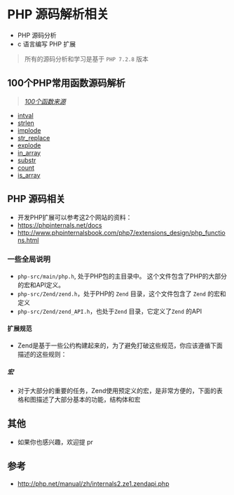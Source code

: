 # PHP 源码解析相关
* PHP 源码分析
* c 语言编写 PHP 扩展

> 所有的源码分析和学习是基于 `PHP 7.2.8` 版本

## 100个PHP常用函数源码解析
> [*100个函数来源*](https://learnku.com/php/t/25799)

* [intval](/src/function/string/intval.md)
* [strlen](/src/function/string/strlen.md)
* [implode](/src/function/string/implode.md)
* [str_replace](/src/function/str_replace.md)
* [explode](/src/function/string/explode.md)
* [in_array](/src/function/array/in_array.md)
* [substr](/src/function/string/substr.md)
* [count](/src/function/array/count.md)
* [is_array](/src/function/array/is_array.md)

## PHP 源码相关
* 开发PHP扩展可以参考这2个网站的资料：
* https://phpinternals.net/docs
* http://www.phpinternalsbook.com/php7/extensions_design/php_functions.html

### 一些全局说明
* `php-src/main/php.h`, 处于PHP包的主目录中。 这个文件包含了PHP的大部分的宏和API定义。
* `php-src/Zend/zend.h`，处于PHP的 `Zend` 目录，这个文件包含了 `Zend` 的宏和定义
* `php-src/Zend/zend_API.h`，也处于`Zend` 目录，它定义了`Zend` 的API

#### 扩展规范
* Zend是基于一些公约构建起来的，为了避免打破这些规范，你应该遵循下面描述的这些规则：

##### 宏
* 对于大部分的重要的任务，Zend使用预定义的宏，是非常方便的，下面的表格和图描述了大部分基本的功能，结构体和宏

## 其他
* 如果你也感兴趣，欢迎提 pr

## 参考
* http://php.net/manual/zh/internals2.ze1.zendapi.php
